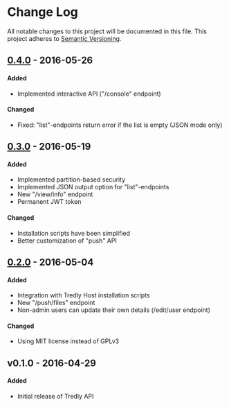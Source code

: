 # Change Log
All notable changes to this project will be documented in this file.
This project adheres to [Semantic Versioning](http://semver.org/).

## [0.4.0] - 2016-05-26
#### Added
- Implemented interactive API ("/console" endpoint)

#### Changed
- Fixed: "list"-endpoints return error if the list is empty (JSON mode only)

## [0.3.0] - 2016-05-19
#### Added
- Implemented partition-based security
- Implemented JSON output option for "list"-endpoints
- New "/view/info" endpoint
- Permanent JWT token

#### Changed
- Installation scripts have been simplified
- Better customization of "push" API

## [0.2.0] - 2016-05-04
#### Added
- Integration with Tredly Host installation scripts
- New "/push/files" endpoint
- Non-admin users can update their own details (/edit/user endpoint)

#### Changed
- Using MIT license instead of GPLv3

## v0.1.0 - 2016-04-29
#### Added
- Initial release of Tredly API

[0.4.0]: https://github.com/tredly/tredly-api/compare/v0.3.0...v0.4.0
[0.3.0]: https://github.com/tredly/tredly-api/compare/v0.2.0...v0.3.0
[0.2.0]: https://github.com/tredly/tredly-api/compare/v0.1.0...v0.2.0
